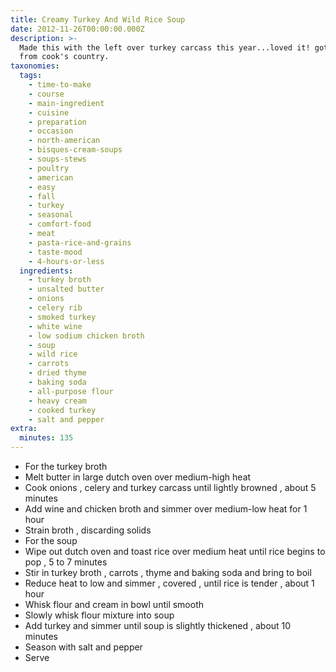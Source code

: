 ```yaml
---
title: Creamy Turkey And Wild Rice Soup
date: 2012-11-26T00:00:00.000Z
description: >-
  Made this with the left over turkey carcass this year...loved it! got recipe
  from cook's country.
taxonomies:
  tags:
    - time-to-make
    - course
    - main-ingredient
    - cuisine
    - preparation
    - occasion
    - north-american
    - bisques-cream-soups
    - soups-stews
    - poultry
    - american
    - easy
    - fall
    - turkey
    - seasonal
    - comfort-food
    - meat
    - pasta-rice-and-grains
    - taste-mood
    - 4-hours-or-less
  ingredients:
    - turkey broth
    - unsalted butter
    - onions
    - celery rib
    - smoked turkey
    - white wine
    - low sodium chicken broth
    - soup
    - wild rice
    - carrots
    - dried thyme
    - baking soda
    - all-purpose flour
    - heavy cream
    - cooked turkey
    - salt and pepper
extra:
  minutes: 135
---
```

 - For the turkey broth
 - Melt butter in large dutch oven over medium-high heat
 - Cook onions , celery and turkey carcass until lightly browned , about 5 minutes
 - Add wine and chicken broth and simmer over medium-low heat for 1 hour
 - Strain broth , discarding solids
 - For the soup
 - Wipe out dutch oven and toast rice over medium heat until rice begins to pop , 5 to 7 minutes
 - Stir in turkey broth , carrots , thyme and baking soda and bring to boil
 - Reduce heat to low and simmer , covered , until rice is tender , about 1 hour
 - Whisk flour and cream in bowl until smooth
 - Slowly whisk flour mixture into soup
 - Add turkey and simmer until soup is slightly thickened , about 10 minutes
 - Season with salt and pepper
 - Serve
